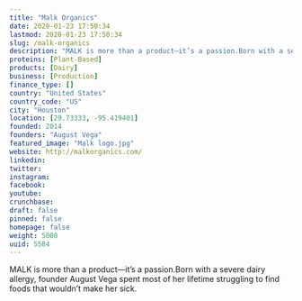 ```yaml
---
title: "Malk Organics"
date: 2020-01-23 17:50:34
lastmod: 2020-01-23 17:50:34
slug: /malk-organics
description: "MALK is more than a product—it’s a passion.Born with a severe dairy allergy, founder August Vega spent most of her lifetime struggling to find foods that wouldn’t make her sick."
proteins: [Plant-Based]
products: [Dairy]
business: [Production]
finance_type: []
country: "United States"
country_code: "US"
city: "Houston"
location: [29.73333, -95.419401]
founded: 2014
founders: "August Vega"
featured_image: "Malk logo.jpg"
website: http://malkorganics.com/
linkedin: 
twitter: 
instagram: 
facebook: 
youtube: 
crunchbase: 
draft: false
pinned: false
homepage: false
weight: 5000
uuid: 5584
---
```

MALK is more than a product—it’s a passion.Born with a severe dairy allergy, founder August Vega spent most of her lifetime struggling to find foods that wouldn’t make her sick.
